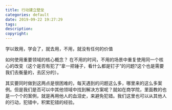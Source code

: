```yaml
---
title: 行动建立壁垒
categories: default
date: 2019-09-22 19:27:29
tags:
description:
copyright:
---
```

学以致用，学会了，就去用，不用，就没有任何的价值
<!-- more -->
如何使用重要领域的核心概念？
在不用的时间，不用的场景中重复使用同一个核心的改变（这个是否有犯了“拿一把锤子，看什么都是钉子”的问题?这个也是需要我们去衡量的，去区分的）。

其实要同时做到这两点是很困难的，每天遇到的问题这么多，哪里来的这么多案例。但是我们是否可以中其他领域中找到解决方案呢？就如在商学院，里面教的也是一个个的案例，就是再用他人的血泪史，来避免犯错。我们这里也可以从其他人的行动，犯错中，积累犯错的经验。
